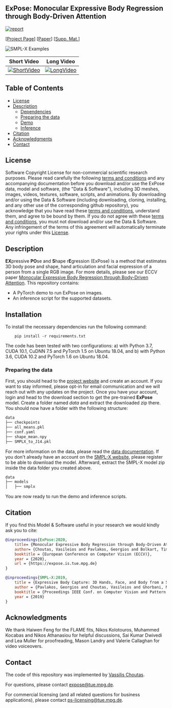 ## ExPose: Monocular Expressive Body Regression through Body-Driven Attention

[![report](https://img.shields.io/badge/arxiv-report-red)](https://arxiv.org/abs/2008.09062)

[[Project Page](https://expose.is.tue.mpg.de/)] 
[[Paper](https://ps.is.tuebingen.mpg.de/uploads_file/attachment/attachment/620/0983.pdf)]
[[Supp. Mat.](https://ps.is.tuebingen.mpg.de/uploads_file/attachment/attachment/621/0983-supp_no_header_compressed.pdf)]

![SMPL-X Examples](./images/expose.png)

| Short Video | Long Video |
| --- | --- |
|  [![ShortVideo](https://img.youtube.com/vi/a-sVItuoPek/0.jpg)](https://www.youtube.com/watch?v=a-sVItuoPek) | [![LongVideo](https://img.youtube.com/vi/lNTmHLYTiB8/0.jpg)](https://www.youtube.com/watch?v=lNTmHLYTiB8) | 

## Table of Contents
  * [License](#license)
  * [Description](#description)
    * [Dependencies](#dependencies)
    * [Preparing the data](#preparing-the-data)
    * [Demo](#demo)
    * [Inference](#inference)
  * [Citation](#citation)
  * [Acknowledgments](#acknowledgments)
  * [Contact](#contact)


## License

Software Copyright License for non-commercial scientific research purposes.
Please read carefully the following [terms and conditions](LICENSE) and any accompanying
documentation before you download and/or use the ExPose data, model and
software, (the "Data & Software"), including 3D meshes, images, videos,
textures, software, scripts, and animations. By downloading and/or using the
Data & Software (including downloading, cloning, installing, and any other use
of the corresponding github repository), you acknowledge that you have read
these [terms and conditions](LICENSE), understand them, and agree to be bound by them. If
you do not agree with these [terms and conditions](LICENSE), you must not download and/or
use the Data & Software. Any infringement of the terms of this agreement will
automatically terminate your rights under this [License](LICENSE).

## Description

**EX**pressive **PO**se and **S**hape r**E**gression (ExPose) is a method
that estimates 3D body pose and shape, hand articulation and facial expression
of a person from a single RGB image. For more details, please see our ECCV paper
[Monocular Expressive Body Regression through Body-Driven Attention](https://expose.is.tue.mpg.de/).
This repository contains:
* A PyTorch demo to run ExPose on images.
* An inference script for the supported datasets.

## Installation

To install the necessary dependencies run the following command:
```shell
    pip install -r requirements.txt
```
The code has been tested with two configurations: a) with Python 3.7, CUDA 10.1, CuDNN 7.5 and PyTorch 1.5 on Ubuntu 18.04, and b) with Python 3.6, CUDA 10.2 and PyTorch 1.6 on Ubuntu 18.04. 


### Preparing the data

First, you should head to the [project website](https://expose.is.tue.mpg.de/) and create an account.
If you want to stay informed, please opt-in for email communication 
and we will reach out with any updates on the project.
Once you have your account, login and head to the download section
to get the pre-trained **ExPose** model.
Create a folder named *data* and extract the downloaded zip there.
You should now have a folder with the following structure:
```bash
data
├── checkpoints
├── all_means.pkl
├── conf.yaml
├── shape_mean.npy
├── SMPLX_to_J14.pkl
```
For more information on the data, please read the [data documentation](doc/data.md).
If you don't already have an account on the [SMPL-X website](https://smpl-x.is.tue.mpg.de/), 
please register to be able to download the model. Afterward, extract the SMPL-X model
zip inside the data folder you created above.
```bash
data
├── models
│   ├── smplx
```
You are now ready to run the demo and inference scripts.


 
## Citation

If you find this Model & Software useful in your research we would kindly ask you to cite:

```bibtex
@inproceedings{ExPose:2020,
    title= {Monocular Expressive Body Regression through Body-Driven Attention},
    author= {Choutas, Vasileios and Pavlakos, Georgios and Bolkart, Timo and Tzionas, Dimitrios and Black, Michael J.},
    booktitle = {European Conference on Computer Vision (ECCV)},
    year = {2020},
    url = {https://expose.is.tue.mpg.de}
}
```
```bibtex
@inproceedings{SMPL-X:2019,
    title = {Expressive Body Capture: 3D Hands, Face, and Body from a Single Image},
    author = {Pavlakos, Georgios and Choutas, Vasileios and Ghorbani, Nima and Bolkart, Timo and Osman, Ahmed A. A. and Tzionas, Dimitrios and Black, Michael J.},
    booktitle = {Proceedings IEEE Conf. on Computer Vision and Pattern Recognition (CVPR)},
    year = {2019}
}
```

## Acknowledgments

We thank Haiwen Feng for the FLAME fits,
Nikos Kolotouros, Muhammed Kocabas and Nikos Athanasiou for helpful discussions,
Sai Kumar Dwivedi and Lea Muller for proofreading,
Mason Landry and Valerie Callaghan for video voiceovers.

## Contact
The code of this repository was implemented by [Vassilis Choutas](mailto:vassilis.choutas@tuebingen.mpg.de).

For questions, please contact [expose@tue.mpg.de](mailto:expose@tue.mpg.de). 

For commercial licensing (and all related questions for business applications), please contact [ps-licensing@tue.mpg.de](mailto:ps-licensing@tue.mpg.de).
